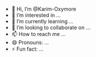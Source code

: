 - 👋 Hi, I’m @Karim-Oxymore
- 👀 I’m interested in ...
- 🌱 I’m currently learning ...
- 💞️ I’m looking to collaborate on ...
- 📫 How to reach me ...
- 😄 Pronouns: ...
- ⚡ Fun fact: ...

<!---
Karim-Oxymore/Karim-Oxymore is a ✨ special ✨ repository because its `README.md` (this file) appears on your GitHub profile.
You can click the Preview link to take a look at your changes.
--->
